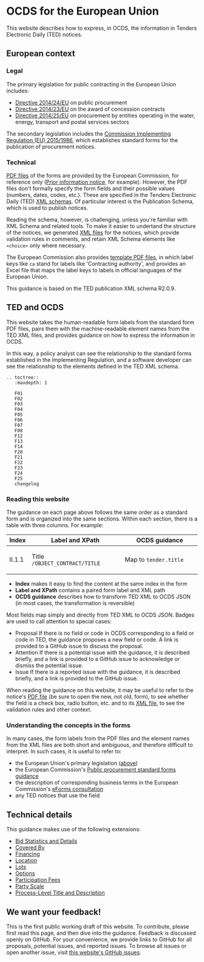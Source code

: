 # OCDS for the European Union

This website describes how to express, in OCDS, the information in Tenders Electronic Daily (TED) notices.

## European context

### Legal

The primary legislation for public contracting in the European Union includes:

* [Directive 2014/24/EU](https://eur-lex.europa.eu/eli/dir/2014/24/oj) on public procurement
* [Directive 2014/23/EU](https://eur-lex.europa.eu/eli/dir/2014/23/oj) on the award of concession contracts
* [Directive 2014/25/EU](https://eur-lex.europa.eu/eli/dir/2014/25/oj) on procurement by entities operating in the water, energy, transport and postal services sectors

The secondary legislation includes the [Commission Implementing Regulation (EU) 2015/1986](https://eur-lex.europa.eu/legal-content/EN/TXT/?uri=CELEX:32015R1986), which establishes standard forms for the publication of procurement notices.

### Technical

[PDF files](http://simap.ted.europa.eu/standard-forms-for-public-procurement) of the forms are provided by the European Commission, for reference only ([Prior information notice](http://simap.ted.europa.eu/documents/10184/99173/EN_F01.pdf), for example). However, the PDF files don't formally specify the form fields and their possible values (numbers, dates, codes, etc.). These are specified in the Tenders Electronic Daily (TED) [XML schemas](https://publications.europa.eu/en/web/eu-vocabularies/tedschemas). Of particular interest is the Publication Schema, which is used to publish notices.

Reading the schema, however, is challenging, unless you're familiar with XML Schema and related tools. To make it easier to undertand the structure of the notices, we generated [XML files](https://github.com/open-contracting/european-union-support/tree/master/output/samples) for the notices, which provide validation rules in comments, and retain XML Schema elements like `<choice>` only where necessary.

The European Commission also provides [template PDF files](https://publications.europa.eu/documents/3938058/5358176/Archive.zip/ce7ceb02-94b0-04e8-8b9f-7fb4acf1ccdb), in which label keys like `ca` stand for labels like 'Contracting authority', and provides an Excel file that maps the label keys to labels in official languages of the European Union.

This guidance is based on the TED publication XML schema R2.0.9.

## TED and OCDS

This website takes the human-readable form labels from the standard form PDF files, pairs them with the machine-readable element names from the TED XML files, and provides guidance on how to express the information in OCDS.

In this way, a policy analyst can see the relationship to the standard forms established in the Implementing Regulation, and a software developer can see the relationship to the elements defined in the TED XML schema.

```eval_rst
.. toctree::
   :maxdepth: 1

   F01
   F02
   F03
   F04
   F05
   F06
   F07
   F08
   F12
   F13
   F14
   F20
   F21
   F22
   F23
   F24
   F25
   changelog
```

### Reading this website

The guidance on each page above follows the same order as a standard form and is organized into the same sections. Within each section, there is a table with three columns. For example:

<table class="docutils">
  <colgroup>
    <col width="8%">
    <col width="50%">
    <col width="42%">
  </colgroup>
  <thead>
    <tr>
      <th>Index</th>
      <th>Label and XPath</th>
      <th>OCDS guidance</th>
    </tr>
  </thead>
  <tbody>
    <tr>
      <td>II.1.1</td>
      <td id="/OBJECT_CONTRACT/TITLE">
        <p>Title<br><code>/OBJECT_CONTRACT/TITLE</code></p>
      </td>
      <td>
<p>Map to <code>tender.title</code></p>
      </td>
    </tr>
  </tbody>
</table>

* **Index** makes it easy to find the content at the same index in the form
* **Label and XPath** contains a paired form label and XML path
* **OCDS guidance** describes how to transform TED XML to OCDS JSON (in most cases, the transformation is reversible)

Most fields map simply and directly from TED XML to OCDS JSON. Badges are used to call attention to special cases:

* <span class="badge badge-proposal">Proposal</span> If there is no field or code in OCDS corresponding to a field or code in TED, the guidance proposes a new field or code. A link is provided to a GitHub issue to discuss the proposal.
* <span class="badge badge-warning">Attention</span> If there is a potential issue with the guidance, it is described briefly, and a link is provided to a GitHub issue to acknowledge or dismiss the potential issue.
* <span class="badge badge-issue">Issue</span> If there is a reported issue with the guidance, it is described briefly, and a link is provided to the GitHub issue.

When reading the guidance on this website, it may be useful to refer to the notice's [PDF file](http://simap.ted.europa.eu/standard-forms-for-public-procurement) (be sure to open the new, not old, form), to see whether the field is a check box, radio button, etc. and to its [XML file](https://github.com/open-contracting/european-union-support/tree/master/output/samples), to see the validation rules and other context.

### Understanding the concepts in the forms

In many cases, the form labels from the PDF files and the element names from the XML files are both short and ambiguous, and therefore difficult to interpret. In such cases, it is useful to refer to:

* the European Union's primary legislation ([above](#legal))
* the European Commission's [Public procurement standard forms guidance](https://ec.europa.eu/docsroom/documents/24191/attachments/1/translations/en/renditions/native)
* the description of corresponding business terms in the European Commission's [eForms consultation](https://github.com/eForms/eForms/blob/master/20180604_eForms_consultation.xls?raw=true)
* any TED notices that use the field

## Technical details

This guidance makes use of the following extensions:

* [Bid Statistics and Details](https://github.com/open-contracting-extensions/ocds_bid_extension)
* [Covered By](https://github.com/open-contracting-extensions/ocds_coveredBy_extension)
* [Financing](https://github.com/open-contracting-extensions/ocds_finance_extension)
* [Location](https://github.com/open-contracting-extensions/ocds_location_extension)
* [Lots](https://github.com/open-contracting-extensions/ocds_lots_extension)
* [Options](https://github.com/open-contracting-extensions/ocds_options_extension)
* [Participation Fees](https://github.com/open-contracting-extensions/ocds_participationFee_extension)
* [Party Scale](https://github.com/open-contracting-extensions/ocds_partyDetails_scale_extension)
* [Process-Level Title and Description](https://github.com/open-contracting-extensions/ocds_process_title_extension)

## We want your feedback!

This is the first public working draft of this website. To contribute, please first read this page, and then dive into the guidance. Feedback is discussed openly on GitHub. For your convenience, we provide links to GitHub for all proposals, potential issues, and reported issues. To browse all issues or open another issue, visit [this website's GitHub issues](https://github.com/open-contracting-extensions/european-union/issues).
